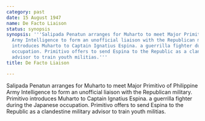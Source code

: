 ```yaml
---
category: past
date: 15 August 1947
name: De Facto Liaison
status: synopsis
synopsis: '''Salipada Penatun arranges for Muharto to meet Major Primitivo of Philippine
  Army Intelligence to form an unofficial liaison with the Republican military. Primitivo
  introduces Muharto to Captain Ignatius Espina. a guerrilla fighter during the Japanese
  occupation. Primitivo offers to send Espina to the Republic as a clandestine military
  advisor to train youth militias.'''
title: De Facto Liaison

---
```




Salipada Penatun arranges for Muharto to meet Major Primitivo of Philippine Army Intelligence to form an unofficial liaison with the Republican military. Primitivo introduces Muharto to Captain Ignatius Espina. a guerrilla fighter during the Japanese occupation. Primitivo offers to send Espina to the Republic as a clandestine military advisor to train youth militias. 

